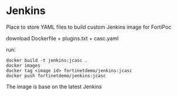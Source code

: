# Jenkins

Place to store YAML files to build custom Jenkins image for FortiPoc

download Dockerfile + plugins.txt + casc.yaml

run: 
```
docker build -t jenkins:jcasc .
docker images
docker tag <image id> fortinetdemo/jenkins:jcasc
docker push fortinetdemo/jenkins:jcasc
```
The image is base on the latest Jenkins 
